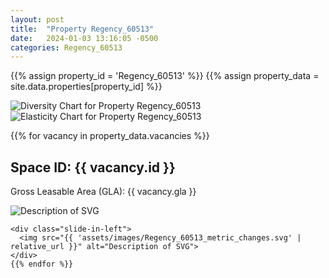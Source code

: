 ```yaml
---
layout: post
title:  "Property Regency_60513"
date:   2024-01-03 13:16:05 -0500
categories: Regency_60513
---
```


{{% assign property_id = 'Regency_60513' %}}
{{% assign property_data = site.data.properties[property_id] %}}

<div class="slide-in-left">
  <img src="{{ 'assets/images/Regency_60513_diversity.svg' | relative_url }}" alt="Diversity Chart for Property Regency_60513">
</div>

<!-- Slide-in SVG image -->
<div class="slide-in-left">
  <img src="{{ 'assets/images/Regency_60513_elasticity.svg' | relative_url }}" alt="Elasticity Chart for Property Regency_60513">
</div>

{{% for vacancy in property_data.vacancies %}}
  <h2>Space ID: {{ vacancy.id }}</h2>
  <p>Gross Leasable Area (GLA): {{ vacancy.gla }}</p>

   <div class="slide-in-left">
      <img src="{{ 'assets/images/Regency_60513_cotenant_impact.svg' | relative_url }}" alt="Description of SVG">
    </div>

    <div class="slide-in-left">
      <img src="{{ 'assets/images/Regency_60513_metric_changes.svg' | relative_url }}" alt="Description of SVG">
    </div>
    {{% endfor %}}    

